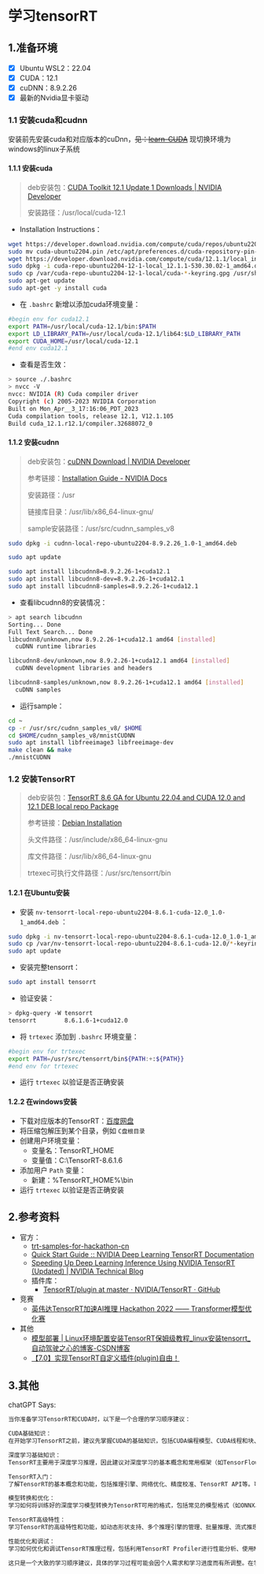 # 学习tensorRT

## 1.准备环境
- [x] Ubuntu WSL2：22.04
- [x] CUDA：12.1
- [x] cuDNN：8.9.2.26
- [x] 最新的Nvidia显卡驱动

### 1.1 安装cuda和cudnn

安装前先安装cuda和对应版本的cuDnn，~~见：[learn-CUDA](https://github.com/Sknp1006/learn-CUDA#11%E5%AE%89%E8%A3%85cuda%E4%B8%8Ecudnn)~~ 现切换环境为windows的linux子系统

#### 1.1.1 安装cuda

> deb安装包：[CUDA Toolkit 12.1 Update 1 Downloads | NVIDIA Developer](https://developer.nvidia.com/cuda-downloads?target_os=Linux&target_arch=x86_64&Distribution=Ubuntu&target_version=22.04&target_type=deb_local) 
>
> 安装路径：/usr/local/cuda-12.1

- Installation Instructions：

```bash
wget https://developer.download.nvidia.com/compute/cuda/repos/ubuntu2204/x86_64/cuda-ubuntu2204.pin
sudo mv cuda-ubuntu2204.pin /etc/apt/preferences.d/cuda-repository-pin-600
wget https://developer.download.nvidia.com/compute/cuda/12.1.1/local_installers/cuda-repo-ubuntu2204-12-1-local_12.1.1-530.30.02-1_amd64.deb
sudo dpkg -i cuda-repo-ubuntu2204-12-1-local_12.1.1-530.30.02-1_amd64.deb
sudo cp /var/cuda-repo-ubuntu2204-12-1-local/cuda-*-keyring.gpg /usr/share/keyrings/
sudo apt-get update
sudo apt-get -y install cuda
```

- 在 `.bashrc` 新增以添加cuda环境变量：

```bash
#begin env for cuda12.1
export PATH=/usr/local/cuda-12.1/bin:$PATH
export LD_LIBRARY_PATH=/usr/local/cuda-12.1/lib64:$LD_LIBRARY_PATH
export CUDA_HOME=/usr/local/cuda-12.1
#end env cuda12.1
```

- 查看是否生效：

```bash
> source ./.bashrc
> nvcc -V
nvcc: NVIDIA (R) Cuda compiler driver
Copyright (c) 2005-2023 NVIDIA Corporation
Built on Mon_Apr__3_17:16:06_PDT_2023
Cuda compilation tools, release 12.1, V12.1.105
Build cuda_12.1.r12.1/compiler.32688072_0
```

#### 1.1.2 安装cudnn

> deb安装包：[cuDNN Download | NVIDIA Developer](https://developer.nvidia.com/rdp/cudnn-download) 
>
> 参考链接：[Installation Guide - NVIDIA Docs](https://docs.nvidia.com/deeplearning/cudnn/install-guide/index.html) 
>
> 安装路径：/usr
>
> 链接库目录：/usr/lib/x86_64-linux-gnu/
>
> sample安装路径：/usr/src/cudnn_samples_v8

```bash
sudo dpkg -i cudnn-local-repo-ubuntu2204-8.9.2.26_1.0-1_amd64.deb

sudo apt update

sudo apt install libcudnn8=8.9.2.26-1+cuda12.1
sudo apt install libcudnn8-dev=8.9.2.26-1+cuda12.1
sudo apt install libcudnn8-samples=8.9.2.26-1+cuda12.1
```

- 查看libcudnn8的安装情况：

```bash
> apt search libcudnn
Sorting... Done
Full Text Search... Done
libcudnn8/unknown,now 8.9.2.26-1+cuda12.1 amd64 [installed]
  cuDNN runtime libraries

libcudnn8-dev/unknown,now 8.9.2.26-1+cuda12.1 amd64 [installed]
  cuDNN development libraries and headers

libcudnn8-samples/unknown,now 8.9.2.26-1+cuda12.1 amd64 [installed]
  cuDNN samples
```

- 运行sample：

```bash
cd ~
cp -r /usr/src/cudnn_samples_v8/ $HOME
cd $HOME/cudnn_samples_v8/mnistCUDNN
sudo apt install libfreeimage3 libfreeimage-dev
make clean && make
./mnistCUDNN
```

### 1.2 安装TensorRT

>  deb安装包：[TensorRT 8.6 GA for Ubuntu 22.04 and CUDA 12.0 and 12.1 DEB local repo Package](https://developer.nvidia.com/downloads/compute/machine-learning/tensorrt/secure/8.6.1/local_repos/nv-tensorrt-local-repo-ubuntu2204-8.6.1-cuda-12.0_1.0-1_amd64.deb) 
>
> 参考链接：[Debian Installation](https://docs.nvidia.com/deeplearning/tensorrt/archives/tensorrt-861/install-guide/index.html#installing-debian) 
>
> 头文件路径：/usr/include/x86_64-linux-gnu
>
> 库文件路径：/usr/lib/x86_64-linux-gnu
>
> trtexec可执行文件路径：/usr/src/tensorrt/bin

#### 1.2.1 在Ubuntu安装

- 安装 `nv-tensorrt-local-repo-ubuntu2204-8.6.1-cuda-12.0_1.0-1_amd64.deb` ：

```bash
sudo dpkg -i nv-tensorrt-local-repo-ubuntu2204-8.6.1-cuda-12.0_1.0-1_amd64.deb
sudo cp /var/nv-tensorrt-local-repo-ubuntu2204-8.6.1-cuda-12.0/*-keyring.gpg /usr/share/keyrings/
sudo apt update
```

- 安装完整tensorrt：

```bash
sudo apt install tensorrt
```

- 验证安装：

```bash
> dpkg-query -W tensorrt
tensorrt        8.6.1.6-1+cuda12.0
```

- 将 `trtexec` 添加到 `.bashrc` 环境变量：

```bash
#begin env for trtexec
export PATH=/usr/src/tensorrt/bin${PATH:+:${PATH}}
#end env for trtexec
```

- 运行 `trtexec` 以验证是否正确安装

#### 1.2.2 在windows安装

- 下载对应版本的TensorRT：[百度网盘](https://pan.baidu.com/s/1sEN0m-OYk5cieKxQkVd8WQ?pwd=xqkh) 
- 将压缩包解压到某个目录，例如 `C盘根目录` 
- 创建用户环境变量：
  - 变量名：TensorRT_HOME
  - 变量值：C:\TensorRT-8.6.1.6
- 添加用户 `Path` 变量：
  - 新建：%TensorRT_HOME%\bin
- 运行 `trtexec` 以验证是否正确安装

## 2.参考资料
- 官方：
  - [trt-samples-for-hackathon-cn](https://github.com/NVIDIA/trt-samples-for-hackathon-cn) 
  - [Quick Start Guide :: NVIDIA Deep Learning TensorRT Documentation](https://docs.nvidia.com/deeplearning/tensorrt/quick-start-guide/) 
  - [Speeding Up Deep Learning Inference Using NVIDIA TensorRT (Updated) | NVIDIA Technical Blog](https://developer.nvidia.com/blog/speeding-up-deep-learning-inference-using-tensorrt-updated/) 
  - 插件库：
    - [TensorRT/plugin at master · NVIDIA/TensorRT · GitHub](https://github.com/NVIDIA/TensorRT/tree/master/plugin) 
- 竞赛
  - [英伟达TensorRT加速AI推理 Hackathon 2022 —— Transformer模型优化赛](https://tianchi.aliyun.com/competition/entrance/531953/information) 
- 其他
  - [模型部署 | Linux环境配置安装TensorRT保姆级教程_linux安装tensorrt_自动驾驶之心的博客-CSDN博客](https://blog.csdn.net/CV_Autobot/article/details/129020014) 
  - [【7.0】实现TensorRT自定义插件(plugin)自由！](https://zhuanlan.zhihu.com/p/297002406) 


## 3.其他

chatGPT Says:
```txt
当你准备学习TensorRT和CUDA时，以下是一个合理的学习顺序建议：

CUDA基础知识：
在开始学习TensorRT之前，建议先掌握CUDA的基础知识，包括CUDA编程模型、CUDA线程和块、内存管理、CUDA核函数编写等。你可以阅读NVIDIA的CUDA文档和教程，进行实践和编程练习。

深度学习基础知识：
TensorRT主要用于深度学习推理，因此建议对深度学习的基本概念和常用框架（如TensorFlow或PyTorch）有一定的了解。这包括神经网络的基本原理、常见的深度学习模型和网络结构、模型训练和优化等。

TensorRT入门：
了解TensorRT的基本概念和功能，包括推理引擎、网络优化、精度校准、TensorRT API等。可以从NVIDIA官方文档和教程开始，了解TensorRT的安装、配置和基本用法。

模型转换和优化：
学习如何将训练好的深度学习模型转换为TensorRT可用的格式，包括常见的模型格式（如ONNX、TensorFlow SavedModel）的转换和优化过程。掌握TensorRT的网络优化技术，如层融合、量化、剪枝等，以提高推理性能和效率。

TensorRT高级特性：
学习TensorRT的高级特性和功能，如动态形状支持、多个推理引擎的管理、批量推理、流式推理等。了解如何在TensorRT中使用插件和自定义层，以适应特定的应用需求。

性能优化和调试：
学习如何优化和调试TensorRT推理过程，包括利用TensorRT Profiler进行性能分析、使用NVIDIA Nsight工具进行GPU性能分析、内存优化和调试技巧等。

这只是一个大致的学习顺序建议，具体的学习过程可能会因个人需求和学习进度而有所调整。在学习过程中，参考官方文档、教程和示例代码是非常重要的，同时可以参与社区讨论、阅读相关的论文和博客，以扩展对TensorRT和CUDA的理解和应用。
```
